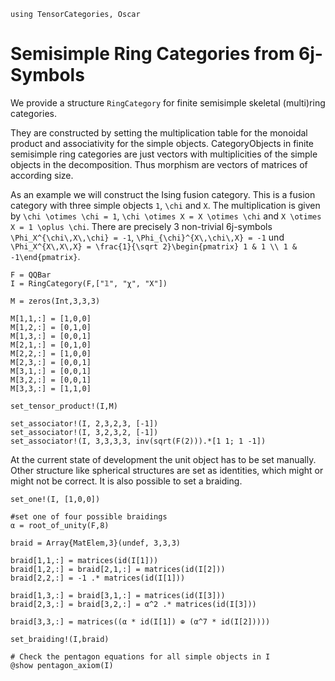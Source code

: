 ```@setup FC
using TensorCategories, Oscar
```

# Semisimple Ring Categories from 6j-Symbols

We provide a structure `RingCategory` for finite semisimple skeletal (multi)ring categories. 

They are constructed by setting the multiplication table for the monoidal product and associativity for the simple objects. CategoryObjects in finite semisimple ring categories are just vectors with multiplicities of the simple objects in the decomposition. Thus morphism are vectors of matrices of according size.

As an example we will construct the Ising fusion category. This is a fusion category with three simple objects ``1``, ``\chi`` and ``X``. The multiplication is given by ``\chi \otimes \chi = 1``, ``\chi \otimes X = X \otimes \chi`` and ``X \otimes X = 1 \oplus \chi``. There are precisely 3 non-trivial 6j-symbols ``\Phi_X^{\chi\,X\,\chi} = -1``, ``\Phi_{\chi}^{X\,\chi\,X} = -1`` und ``\Phi_X^{X\,X\,X} = \frac{1}{\sqrt 2}\begin{pmatrix} 1 & 1 \\ 1 & -1\end{pmatrix}``.

```@example FC
F = QQBar
I = RingCategory(F,["𝟙", "χ", "X"])

M = zeros(Int,3,3,3)

M[1,1,:] = [1,0,0]
M[1,2,:] = [0,1,0]
M[1,3,:] = [0,0,1]
M[2,1,:] = [0,1,0]
M[2,2,:] = [1,0,0]
M[2,3,:] = [0,0,1]
M[3,1,:] = [0,0,1]
M[3,2,:] = [0,0,1]
M[3,3,:] = [1,1,0]

set_tensor_product!(I,M)

set_associator!(I, 2,3,2,3, [-1])
set_associator!(I, 3,2,3,2, [-1])
set_associator!(I, 3,3,3,3, inv(sqrt(F(2))).*[1 1; 1 -1])
```

At the current state of development the unit object has to be set manually. Other structure like spherical structures are set as identities, which might or might not be correct. It is also possible to set a braiding.

```@example FC
set_one!(I, [1,0,0])

#set one of four possible braidings 
α = root_of_unity(F,8)

braid = Array{MatElem,3}(undef, 3,3,3)

braid[1,1,:] = matrices(id(I[1]))
braid[1,2,:] = braid[2,1,:] = matrices(id(I[2]))
braid[2,2,:] = -1 .* matrices(id(I[1]))

braid[1,3,:] = braid[3,1,:] = matrices(id(I[3]))
braid[2,3,:] = braid[3,2,:] = α^2 .* matrices(id(I[3]))

braid[3,3,:] = matrices((α * id(I[1]) ⊕ (α^7 * id(I[2]))))

set_braiding!(I,braid)

# Check the pentagon equations for all simple objects in I
@show pentagon_axiom(I)
```


